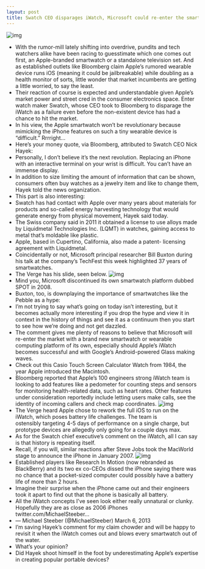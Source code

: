 ```yaml
---
layout: post
title: Swatch CEO disparages iWatch, Microsoft could re-enter the smartwatch market
---
```

![img](http://media.idownloadblog.com/wp-content/uploads/2013/02/iwatch-iphone-interaction.jpeg)
* With the rumor-mill lately shifting into overdrive, pundits and tech watchers alike have been racing to guesstimate which one comes out first, an Apple-branded smartwatch or a standalone television set. And as established outlets like Bloomberg claim Apple’s rumored wearable device runs iOS (meaning it could be jailbreakable) while doubling as a health monitor of sorts, little wonder that market incumbents are getting a little worried, to say the least.
* Their reaction of course is expected and understandable given Apple’s market power and street cred in the consumer electronics space. Enter watch maker Swatch, whose CEO took to Bloomberg to disparage the iWatch as a failure even before the non-existent device has had a chance to hit the market.
* In his view, the Apple smartwatch won’t be revolutionary because mimicking the iPhone features on such a tiny wearable device is “difficult.” Rrrright…
* Here’s your money quote, via Bloomberg, attributed to Swatch CEO Nick Hayek:
* Personally, I don’t believe it’s the next revolution. Replacing an iPhone with an interactive terminal on your wrist is difficult. You can’t have an immense display.
* In addition to size limiting the amount of information that can be shown, consumers often buy watches as a jewelry item and like to change them, Hayek told the news organization.
* This part is also interesting:
* Swatch has had contact with Apple over many years about materials for products and so-called energy harvesting technology that would generate energy from physical movement, Hayek said today.
* The Swiss company said in 2011 it obtained a license to use alloys made by Liquidmetal Technologies Inc. (LQMT) in watches, gaining access to metal that’s moldable like plastic.
* Apple, based in Cupertino, California, also made a patent- licensing agreement with Liquidmetal.
* Coincidentally or not, Microsoft principal researcher Bill Buxton during his talk at the company’s TechFest this week highlighted 37 years of smartwatches.
* The Verge has his slide, seen below.
![img](http://media.idownloadblog.com/wp-content/uploads/2013/03/Microsoft-37-years-of-smarwatches-slide.jpg)
* Mind you, Microsoft discontinued its own smartwatch platform dubbed SPOT in 2008.
* Buxton, too, is downplaying the importance of smartwatches like the Pebble as a hype:
* I’m not trying to say what’s going on today isn’t interesting, but it becomes actually more interesting if you drop the hype and view it in context in the history of things and see it as a continuum then you start to see how we’re doing and not get dazzled.
* The comment gives me plenty of reasons to believe that Microsoft will re-enter the market with a brand new smartwatch or wearable computing platform of its own, especially should Apple’s iWatch becomes successful and with Google’s Android-powered Glass making waves.
* Check out this Casio Touch Screen Calculator Watch from 1984, the year Apple introduced the Macintosh.
* Bloomberg reported that Apple’s 100 engineers strong iWatch team is looking to add features like a pedometer for counting steps and sensors for monitoring health-related data, such as heart rates. Other features under consideration reportedly include letting users make calls, see the identity of incoming callers and check map coordinates.
![img](http://media.idownloadblog.com/wp-content/uploads/2013/03/iWatch-concept-unknown-001.jpg)
* The Verge heard Apple chose to rework the full iOS to run on the iWatch, which poses battery life challenges. The team is ostensibly targeting 4-5 days of performance on a single charge, but prototype devices are allegedly only going for a couple days max.
* As for the Swatch chief executive’s comment on the iWatch, all I can say is that history is repeating itself.
* Recall, if you will, similar reactions after Steve Jobs took the MacWorld stage to announce the iPhone in January 2007.
![img](http://media.idownloadblog.com/wp-content/uploads/2013/03/iWatch-concept-unknown-002.jpg)
* Established players like Research In Motion (now rebranded as BlackBerry) and its two ex co-CEOs dissed the iPhone saying there was no chance that a pocket-sized computer could possibly have a battery life of more than 2 hours.
* Imagine their surprise when the iPhone came out and their engineers took it apart to find out that the phone is basically all battery.
* All the iWatch concepts I’ve seen look either really unnatural or clunky. Hopefully they are as close as 2006 iPhones twitter.com/MichaelSteeber…
* — Michael Steeber (@MichaelSteeber) March 6, 2013
* I’m saving Hayek’s comment for my claim chowder and will be happy to revisit it when the iWatch comes out and blows every smartwatch out of the water.
* What’s your opinion?
* Did Hayek shoot himself in the foot by underestimating Apple’s expertise in creating popular portable devices?

